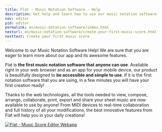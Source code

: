 ```yaml
---
title: Flat - Music Notation Software - Help
description: Get help and learn how to use our music notation software and its online music score editor
nav: editor
pid: editor
permalink: en/music-notation-software/index.html
nexturl: en/music-notation-software/create-your-first-music-score.html
nexttext: Create your first music score
---
```


Welcome to our Music Notation Software Help! We are sure that you are eager to learn more about our app and its awesome features.

Flat is **the first music notation software that anyone can use**. Available right in your web browser and as an app for your mobile device, our product is beautifully designed to **be accessible and simple to use**. If it is the first notation software that you are using, in a few minutes you will have your first creation ready!

Thanks to the web technologies, all the tools needed to view, compose, arrange, collaborate, print, export and share your sheet music are now available to use by anyone! From MIDI devices to real-time collaboration and  full history of all your modifications, the best innovative features from Flat will help you in your daily creations!

[![Flat - Music Score Editor Webapp](/help/assets/img/editor/online-music-notation-software-overview.png)](https://flat.io)
